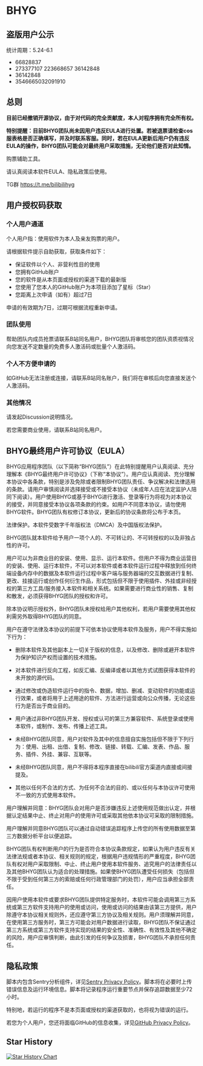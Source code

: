 # BHYG

## 盗版用户公示

统计周期：5.24-6.1

- 66828837
- 273377107 223668657 36142848
- 36142848
- 3546665032091910

## 总则

**目前已经撤销开源协议，由于对代码的完全贡献度，本人对程序拥有完全所有权。**

**特别提醒：目前BHYG团队尚未因用户违反EULA进行处置。若被退票请检查cos服表格是否正确填写，并及时联系客服。同时，若在EULA更新后用户仍有违反EULA的操作，BHYG团队可能会对最终用户采取措施，无论他们是否对此知情。**

购票辅助工具。

请认真阅读本软件EULA、隐私政策后使用。

TG群 https://t.me/bilibilihyg

## 用户授权码获取

### 个人用户通道

个人用户指：使用软件为本人及亲友购票的用户。

请根据软件提示自助获取，获取条件如下：

- 保证软件以个人、非营利性目的使用
- 您拥有GitHub账户
- 您的软件是从本页面或授权的渠道下载的最新版
- 您使用了您本人的GitHub账户为本项目添加了星标（Star）
- 您距离上次申请（如有）超过7日

申请的有效期为7日，过期可根据流程重新申请。

### 团队使用

帮助团队内成员抢票请联系B站同名用户，BHYG团队将审核您的团队资质视情况向您发送不定数量的免费多人激活码或批量个人激活码。

### 个人不方便申请的

如GitHub无法注册或连接，请联系B站同名账户，我们将在审核后向您直接发送个人激活码。

### 其他情况

请发起Discussion说明情况。

若您需要商业使用，请联系B站同名用户。

## BHYG最终用户许可协议（EULA）

BHYG应用程序团队（以下简称“BHYG团队”）在此特别提醒用户认真阅读、充分理解本《BHYG最终用户许可协议》（下称“本协议”）。用户应认真阅读、充分理解本协议中各条款，特别是涉及免除或者限制BHYG团队责任、争议解决和法律适用的条款。请用户审慎阅读并选择接受或不接受本协议（未成年人应在法定监护人陪同下阅读）。用户使用BHYG或基于BHYG进行激活、登录等行为将视为对本协议的接受，并同意接受本协议各项条款的约束。如用户不同意本协议，请勿使用BHYG软件。BHYG团队有权修订本协议，更新后的协议条款将公布于本页。

法律保护。本软件受数字千年版权法（DMCA）及中国版权法保护。

BHYG团队就本软件给予用户一项个人的、不可转让的、不可转授权的以及非独占性的许可。

用户可以为非商业目的安装、使用、显示、运行本软件。但用户不得为商业运营目的安装、使用、运行本软件，不可以对本软件或者本软件运行过程中释放到任何终端设备内存中的数据及本软件运行过程中客户端与服务器端的交互数据进行复制、更改、挂接运行或创作任何衍生作品，形式包括但不限于使用插件、外挂或非经授权的第三方工具/服务接入本软件和相关系统。如果需要进行商业性的销售、复制和散发，必须获得BHYG团队的授权和许可。

除本协议明示授权外，BHYG团队未授权给用户其他权利，若用户需要使用其他权利需另外取得BHYG团队的同意。

用户在遵守法律及本协议的前提下可依本协议使用本软件及服务，用户不得实施如下行为：

- 删除本软件及其他副本上一切关于版权的信息，以及修改、删除或避开本软件为保护知识产权而设置的技术措施。

- 对本软件进行反向工程，如反汇编、反编译或者以其他方式试图获得本软件的未开放的源代码。

- 通过修改或伪造软件运行中的指令、数据，增加、删减、变动软件的功能或运行效果，或者将用于上述用途的软件、方法进行运营或向公众传播，无论这些行为是否出于商业目的。

- 用户通过非BHYG团队开发、授权或认可的第三方兼容软件、系统登录或使用本软件，或制作、发布、传播上述工具。

- 未经BHYG团队同意，用户对软件及其中的信息擅自实施包括但不限于下列行为：使用、出租、出借、复制、修改、链接、转载、汇编、发表、作品、服务、插件、外挂、兼容、互联等。

- 未经BHYG团队同意，用户不得将本程序直接在bilibili官方渠道内直接或间接提及。

- 其他以任何不合法的方式、为任何不合法的目的、或以任何与本协议许可使用不一致的方式使用本软件。

用户理解并同意：BHYG团队会对用户是否涉嫌违反上述使用规范做出认定，并根据认定结果中止、终止对用户的使用许可或采取其他依本协议可采取的限制措施。

用户理解并同意BHYG团队可以通过自动错误追踪程序上传您的所有使用数据至第三方数据分析平台以便追踪。

BHYG团队有权判断用户的行为是否符合本协议条款规定，如果认为用户违反有关法律法规或者本协议、相关规则的规定，根据用户违规情形的严重程度，BHYG团队有权对用户采取限制、中止、终止用户使用本软件服务、追究用户的法律责任以及其他BHYG团队认为适合的处理措施。如果使BHYG团队遭受任何损失（包括但不限于受到任何第三方的索赔或任何行政管理部门的处罚），用户应当承担全部责任。

因用户使用本软件或要求BHYG团队提供特定服务时，本软件可能会调用第三方系统或第三方软件支持用户的使用或访问，使用或访问的结果由该第三方提供，用户除遵守本协议相关规则外，还应遵守第三方协议及相关规则。用户须理解并同意，在使用第三方服务时，第三方可能会对用户数据进行读取，BHYG团队不保证通过第三方系统或第三方软件支持实现的结果的安全性、准确性、有效性及其他不确定的风险，用户应审慎判断，由此引发的任何争议及损害，BHYG团队不承担任何责任。

## 隐私政策

脚本内包含Sentry分析组件，详见[Sentry Privacy Policy](https://sentry.io/privacy/)。脚本将在必要时上传错误信息及运行环境信息。脚本将记录程序运行重要节点并保存追踪数据至少72小时。

特别地，若运行的程序不是本页面或授权的渠道获取的，也将视为错误的运行。

若您为个人用户，您还将面临GitHub的信息收集，详见[GitHub Privacy Policy](https://docs.github.com/site-policy/privacy-policies/github-privacy-statement)。

## Star History

<a href="https://star-history.com/#ZianTT/BHYG&Date">
 <picture>
   <source media="(prefers-color-scheme: dark)" srcset="https://api.star-history.com/svg?repos=ZianTT/BHYG&type=Date&theme=dark" />
   <source media="(prefers-color-scheme: light)" srcset="https://api.star-history.com/svg?repos=ZianTT/BHYG&type=Date" />
   <img alt="Star History Chart" src="https://api.star-history.com/svg?repos=ZianTT/BHYG&type=Date" />
 </picture>
</a>
